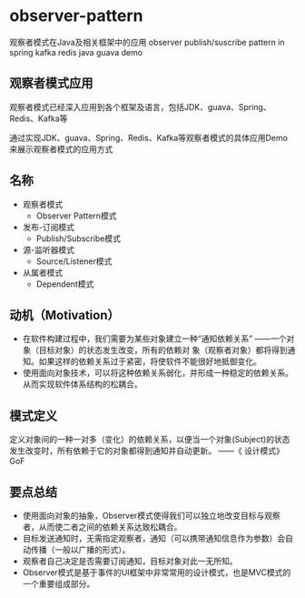# observer-pattern
观察者模式在Java及相关框架中的应用
observer publish/suscribe pattern in spring kafka redis java guava demo

## 观察者模式应用

观察者模式已经深入应用到各个框架及语言，包括JDK、guava、Spring、Redis、Kafka等

通过实现JDK、guava、Spring、Redis、Kafka等观察者模式的具体应用Demo来展示观察者模式的应用方式

## 名称

* 观察者模式
  * Observer Pattern模式
* 发布-订阅模式
  * Publish/Subscribe模式
* 源-监听器模式
  * Source/Listener模式
* 从属者模式
  * Dependent模式

## 动机（Motivation）

+ 在软件构建过程中，我们需要为某些对象建立一种“通知依赖关系” ——一个对象（目标对象）的状态发生改变，所有的依赖对
  象（观察者对象）都将得到通知。如果这样的依赖关系过于紧密，将使软件不能很好地抵御变化。
+ 使用面向对象技术，可以将这种依赖关系弱化，并形成一种稳定的依赖关系。从而实现软件体系结构的松耦合。

## 模式定义

定义对象间的一种一对多（变化）的依赖关系，以便当一个对象(Subject)的状态发生改变时，所有依赖于它的对象都得到通知并自动更新。
——《 设计模式》 GoF


## 要点总结

+ 使用面向对象的抽象，Observer模式使得我们可以独立地改变目标与观察者，从而使二者之间的依赖关系达致松耦合。
+ 目标发送通知时，无需指定观察者，通知（可以携带通知信息作为参数）会自动传播（一般以广播的形式）。
+ 观察者自己决定是否需要订阅通知，目标对象对此一无所知。
+ Observer模式是基于事件的UI框架中非常常用的设计模式，也是MVC模式的一个重要组成部分。
